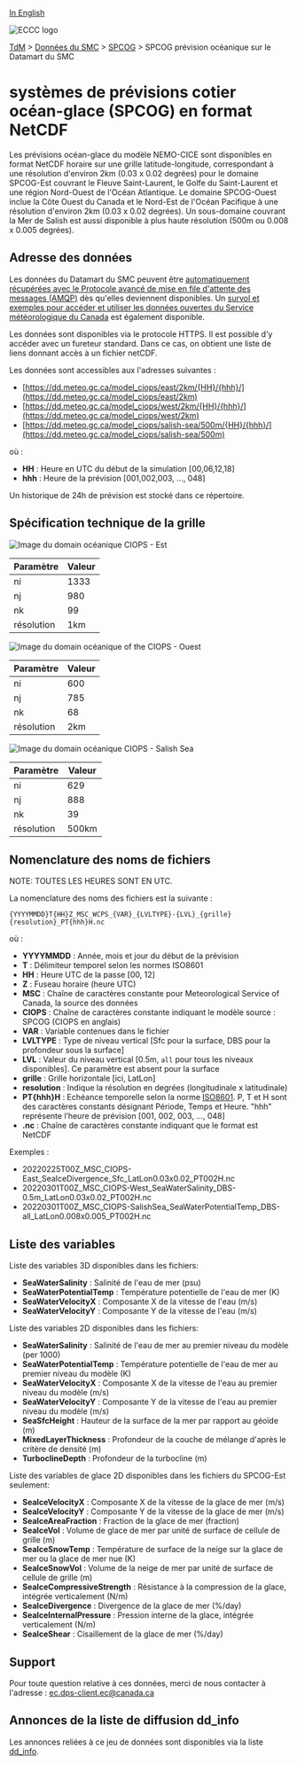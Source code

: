 [In English](readme_ciops-datamart_en.md)

![ECCC logo](../../img_eccc-logo.png)

[TdM](../../readme_fr.md) > [Données du SMC](../readme_fr.md) > [SPCOG](readme_spcog-datamart_fr.md) > SPCOG prévision océanique sur le Datamart du SMC

# systèmes de prévisions cotier océan-glace (SPCOG) en format NetCDF 

Les prévisions océan-glace du modèle NEMO-CICE sont disponibles en format NetCDF horaire sur une grille latitude-longitude, correspondant à une résolution d'environ 2km (0.03 x 0.02 degrées) pour le domaine SPCOG-Est couvrant le Fleuve Saint-Laurent, le Golfe du Saint-Laurent et une région Nord-Ouest de l'Océan Atlantique. Le domaine SPCOG-Ouest inclue la Côte Ouest du Canada et le Nord-Est de l'Océan Pacifique à une résolution d'environ 2km (0.03 x 0.02 degrées). Un sous-domaine couvrant la Mer de Salish est aussi disponible à plus haute résolution (500m ou 0.008 x 0.005 degrées).

## Adresse des données 

Les données du Datamart du SMC peuvent être [automatiquement récupérées avec le Protocole avancé de mise en file d'attente des messages (AMQP)](../../msc-datamart/amqp_fr.md) dès qu'elles deviennent disponibles. Un [survol et exemples pour accéder et utiliser les données ouvertes du Service météorologique du Canada](../../usage/readme_fr.md) est également disponible.

Les données sont disponibles via le protocole HTTPS. Il est possible d’y accéder avec un fureteur standard. Dans ce cas, on obtient une liste de liens donnant accès à un fichier netCDF.

Les données sont accessibles aux l'adresses suivantes :

* [https://dd.meteo.gc.ca/model_ciops/east/2km/{HH}/{hhh}/](https://dd.meteo.gc.ca/model_ciops/east/2km)
* [https://dd.meteo.gc.ca/model_ciops/west/2km/{HH}/{hhh}/](https://dd.meteo.gc.ca/model_ciops/west/2km)
* [https://dd.meteo.gc.ca/model_ciops/salish-sea/500m/{HH}/{hhh}/](https://dd.meteo.gc.ca/model_ciops/salish-sea/500m) 

où :

* __HH__ : Heure en UTC du début de la simulation [00,06,12,18]
* __hhh__ : Heure de la prévision [001,002,003, ..., 048] 

Un historique de 24h de prévision est stocké dans ce répertoire.

## Spécification technique de la grille  

![Image du domain océanique CIOPS - Est](https://collaboration.cmc.ec.gc.ca/cmc/cmos/public_doc/msc-data/nwp_ciops/grille_ciops-east.png)

| Paramètre | Valeur |
| ------ | ------ |
| ni | 1333 | 
| nj | 980 | 
| nk | 99 | 
| résolution | 1km |

![Image du domain océanique of the CIOPS - Ouest](https://collaboration.cmc.ec.gc.ca/cmc/cmos/public_doc/msc-data/nwp_ciops/grille_ciops-west.png)

| Paramètre | Valeur |
| ------ | ------ |
| ni | 600 |
| nj | 785 |
| nk | 68 |
| résolution | 2km |

![Image du domain océanique CIOPS - Salish Sea](https://collaboration.cmc.ec.gc.ca/cmc/cmos/public_doc/msc-data/nwp_ciops/grille_ciops-salishsea.png)

| Paramètre | Valeur |
| ------ | ------ |
| ni | 629 |
| nj | 888 |
| nk | 39 |
| résolution | 500km |

## Nomenclature des noms de fichiers 

NOTE: TOUTES LES HEURES SONT EN UTC.

La nomenclature des noms des fichiers est la suivante :

`{YYYYMMDD}T{HH}Z_MSC_WCPS_{VAR}_{LVLTYPE}-{LVL}_{grille}{resolution}_PT{hhh}H.nc`

où :

* __YYYYMMDD__ : Année, mois et jour du début de la prévision
* __T__ : Délimiteur temporel selon les normes ISO8601
* __HH__ : Heure UTC de la passe [00, 12]
* __Z__ : Fuseau horaire (heure UTC)
* __MSC__ : Chaîne de caractères constante pour Meteorological Service of Canada, la source des données
* __CIOPS__ : Chaîne de caractères constante indiquant le modèle source : SPCOG (CIOPS en anglais) 
* __VAR__ : Variable contenues dans le fichier 
* __LVLTYPE__ : Type de niveau vertical [Sfc pour la surface, DBS pour la profondeur sous la surface]
* __LVL__ : Valeur du niveau vertical [0.5m, `all` pour tous les niveaux disponibles]. Ce paramètre est absent pour la surface
* __grille__ : Grille horizontale [ici, LatLon]
* __resolution__ : Indique la résolution en degrées (longitudinale x latitudinale)
* __PT{hhh}H__ : Echéance temporelle selon la norme [ISO8601](https://en.wikipedia.org/wiki/ISO_8601). P, T et H sont des caractères constants désignant Période, Temps et Heure. "hhh" représente l’heure de prévision  [001, 002, 003, ..., 048]
* __.nc__ : Chaîne de caractères constante indiquant que le format est NetCDF

Exemples :

* 20220225T00Z_MSC_CIOPS-East_SeaIceDivergence_Sfc_LatLon0.03x0.02_PT002H.nc
* 20220301T00Z_MSC_CIOPS-West_SeaWaterSalinity_DBS-0.5m_LatLon0.03x0.02_PT002H.nc
* 20220301T00Z_MSC_CIOPS-SalishSea_SeaWaterPotentialTemp_DBS-all_LatLon0.008x0.005_PT002H.nc

## Liste des variables

Liste des variables 3D disponibles dans les fichiers:

* __SeaWaterSalinity__ : Salinité de l'eau de mer (psu) 
* __SeaWaterPotentialTemp__ : Température potentielle de l'eau de mer (K)
* __SeaWaterVelocityX__ : Composante X de la vitesse de l'eau (m/s)
* __SeaWaterVelocityY__ : Composante Y de la vitesse de l'eau (m/s)

Liste des variables 2D disponibles dans les fichiers:

* __SeaWaterSalinity__ : Salinité de l'eau de mer au premier niveau du modèle (per 1000) 
* __SeaWaterPotentialTemp__ : Température potentielle de l'eau de mer au premier niveau du modèle (K)
* __SeaWaterVelocityX__ : Composante X de la vitesse de l'eau au premier niveau du modèle (m/s)
* __SeaWaterVelocityY__ : Composante Y de la vitesse de l'eau au premier niveau du modèle (m/s)
* __SeaSfcHeight__ : Hauteur de la surface de la mer par rapport au géoïde (m)
* __MixedLayerThickness__ : Profondeur de la couche de mélange d'après le critère de densité (m)
* __TurboclineDepth__ : Profondeur de la turbocline (m)

Liste des variables de glace 2D disponibles dans les fichiers du SPCOG-Est seulement:

* __SeaIceVelocityX__ : Composante X de la vitesse de la glace de mer (m/s)
* __SeaIceVelocityY__ : Composante Y de la vitesse de la glace de mer (m/s)
* __SeaIceAreaFraction__ : Fraction de la glace de mer (fraction)
* __SeaIceVol__ : Volume de glace de mer par unité de surface de cellule de grille (m)
* __SeaIceSnowTemp__ : Température de surface de la neige sur la glace de mer ou la glace de mer nue (K)
* __SeaIceSnowVol__ : Volume de la neige de mer par unité de surface de cellule de grille (m)
* __SeaIceCompressiveStrength__ : Résistance à la compression de la glace, intégrée verticalement (N/m)
* __SeaIceDivergence__ : Divergence de la glace de mer (%/day)
* __SeaIceInternalPressure__ : Pression interne de la glace, intégrée verticalement (N/m)
* __SeaIceShear__ : Cisaillement de la glace de mer (%/day)

## Support

Pour toute question relative à ces données, merci de nous contacter à l'adresse : [ec.dps-client.ec@canada.ca](mailto:ec.dps-client.ec@canada.ca)

## Annonces de la liste de diffusion dd_info 

Les annonces reliées à ce jeu de données sont disponibles via la liste [dd_info](https://lists.ec.gc.ca/cgi-bin/mailman/listinfo/dd_info).

